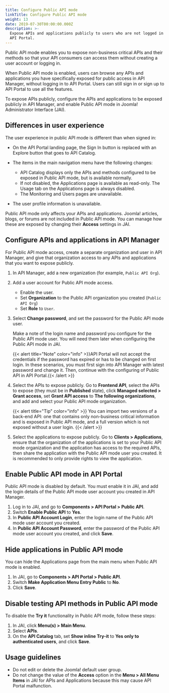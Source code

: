 ```yaml
---
title: Configure Public API mode
linkTitle: Configure Public API mode
weight: 13
date: 2019-07-30T00:00:00.000Z
description: >-
  Expose APIs and applications publicly to users who are not logged in to your
  API Portal.
---
```

Public API mode enables you to expose non-business critical APIs and their methods so that your API consumers can access them without creating a user account or logging in.

When Public API mode is enabled, users can browse any APIs and applications you have specifically exposed for public access in API Manager, without logging in to API Portal. Users can still sign in or sign up to API Portal to use all the features.

To expose APIs publicly, configure the APIs and applications to be exposed publicly in API Manager, and enable Public API mode in Joomla! Administrator Interface (JAI).

## Differences in user experience

The user experience in public API mode is different than when signed in:

* On the API Portal landing page, the Sign In button is replaced with an Explore button that goes to API Catalog.
* The items in the main navigation menu have the following changes:

  * API Catalog displays only the APIs and methods configured to be exposed in Public API mode, but is available normally.
  * If not disabled, the Applications page is available as read-only. The Usage tab on the Applications page is always disabled.
  * The Monitoring and Users pages are unavailable.
* The user profile information is unavailable.

Public API mode only affects your APIs and applications. Joomla! articles, blogs, or forums are not included in Public API mode. You can manage how these are exposed by changing their **Access** settings in JAI.

## Configure APIs and applications in API Manager

For Public API mode access, create a separate organization and user in API Manager, and give that organization access to any APIs and applications that you want to expose publicly.

1. In API Manager, add a new organization (for example, `Public API Org`).
2. Add a user account for Public API mode access.

   * Enable the user.
   * Set **Organization** to the Public API organization you created (`Public API Org`)
   * Set **Role** to `User`.
3. Select **Change password**, and set the password for the Public API mode user.

   Make a note of the login name and password you configure for the Public API mode user. You will need them later when configuring the Public API mode in JAI.

   {{< alert title="Note" color="info" >}}API Portal will not accept the credentials if the password has expired or has to be changed on first login. In these scenarios, you must first sign into API Manager with latest password and change it. Then, continue with the configuring of Public API in API Portal.{{< /alert >}}
4. Select the APIs to expose publicly. Go to **Frontend API**, select the APIs to expose (they must be in **Published** state), click **Managed selected > Grant access**, set **Grant API access** to **The following organizations**, and add and select your Public API mode organization.

   {{< alert title="Tip" color="info" >}} You can import two versions of a back-end API: one that contains only non-business critical information and is exposed in Public API mode, and a full version which is not exposed without a user login. {{< /alert >}}
5. Select the applications to expose publicly. Go to **Clients > Applications**, ensure that the organization of the applications is set to your Public API mode organization and the application has access to the required APIs, then share the application with the Public API mode user you created. It is recommended to only provide rights to view the application.

## Enable Public API mode in API Portal

Public API mode is disabled by default. You must enable it in JAI, and add the login details of the Public API mode user account you created in API Manager.

1. Log in to JAI, and go to **Components > API Portal > Public API**.
2. Switch **Enable Public API** to **Yes**.
3. In **Public API Account Login**, enter the login name of the Public API mode user account you created.
4. In **Public API Account Password**, enter the password of the Public API mode user account you created, and click **Save**.

## Hide applications in Public API mode

You can hide the Applications page from the main menu when Public API mode is enabled.

1. In JAI, go to **Components > API Portal > Public API**.
2. Switch **Make Application Menu Entry Public** to **No**.
3. Click **Save**.

## Disable testing API methods in Public API mode

To disable the **Try it** functionality in Public API mode, follow these steps:

1. In JAI, click **Menu(s) > Main Menu**.
2. Select **APIs**.
3. On the **API Catalog** tab, set **Show inline Try-it** to **Yes only to authenticated users**, and click **Save**.

## Usage guidelines

* Do not edit or delete the Joomla! default user group.
* Do not change the value of the **Access** option in the **Menu > All Menu Items** in JAI for APIs and Applications because this may cause API Portal malfunction.